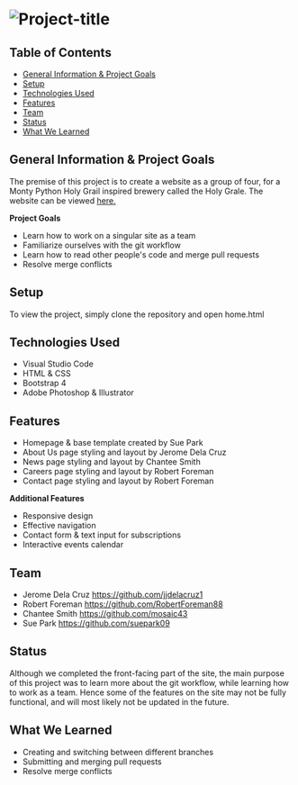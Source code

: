 # ![Project-title](https://github.com/suepark09/holy-grale-brewery/blob/master/img/holy-grail-readme.jpg)
## Table of Contents

- [General Information & Project Goals](https://github.com/suepark09/holy-grale-brewery/blob/master/README.md#general-information-&-project-goals)
- [Setup](https://github.com/suepark09/holy-grale-brewery#set-up)
- [Technologies Used](https://github.com/suepark09/holy-grale-brewery#technologies-used)
- [Features](https://github.com/suepark09/holy-grale-brewery#features)
- [Team](https://github.com/suepark09/holy-grale-brewery#team)
- [Status](https://github.com/suepark09/holy-grale-brewery#status)
- [What We Learned](https://github.com/suepark09/holy-grale-brewery#what-we-learned)


## General Information & Project Goals

The premise of this project is to create a website as a group of four, for a Monty Python Holy Grail inspired brewery called the Holy Grale. The website can be viewed [here.](https://suepark09.github.io/holy-grale-brewery/home.html)

**Project Goals**
- Learn how to work on a singular site as a team
- Familiarize ourselves with the git workflow 
- Learn how to read other people's code and merge pull requests
- Resolve merge conflicts

## Setup

To view the project, simply clone the repository and open home.html 

## Technologies Used

- Visual Studio Code
- HTML & CSS
- Bootstrap 4
- Adobe Photoshop & Illustrator

## Features

- Homepage & base template created by Sue Park
- About Us page styling and layout by Jerome Dela Cruz
- News page styling and layout by Chantee Smith
- Careers page styling and layout by Robert Foreman
- Contact page styling and layout by Robert Foreman

**Additional Features** 
- Responsive design
- Effective navigation
- Contact form & text input for subscriptions
- Interactive events calendar

## Team

- Jerome Dela Cruz https://github.com/jjdelacruz1
- Robert Foreman https://github.com/RobertForeman88
- Chantee Smith https://github.com/mosaic43
- Sue Park https://github.com/suepark09

## Status

Although we completed the front-facing part of the site, the main purpose of this project was to learn more about the git workflow, while learning how to work as a team. Hence some of the features on the site may not be fully functional, and will most likely not be updated in the future.

## What We Learned

- Creating and switching between different branches
- Submitting and merging pull requests
- Resolve merge conflicts
